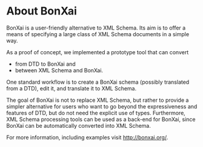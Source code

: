 # About BonXai
BonXai is a user-friendly alternative to XML Schema. Its aim is to offer a means of specifying a large class of XML Schema documents in a simple way.

As a proof of concept, we implemented a prototype tool that can convert

- from DTD to BonXai and
- between XML Schema and BonXai.

One standard workflow is to create a BonXai schema (possibly translated from a DTD), edit it, and translate it to XML Schema.

The goal of BonXai is not to replace XML Schema, but rather to provide a simpler alternative for users who want to go beyond the expressiveness and features of DTD, but do not need the explicit use of types. Furthermore, XML Schema processing tools can be used as a back-end for BonXai, since BonXai can be automatically converted into XML Schema.

For more information, including examples visit http://bonxai.org/.
